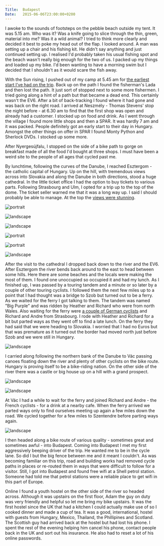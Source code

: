 ```yaml
---
Title:	Budapest
Date:	2015-06-06T23:00:00+0200
---
```


I awoke to the sounds of footsteps on the pebble beach outside my tent. It was 5.15 am. Who was it? Was a knife going to slice through the thin, green, material into me? Was it a wild animal? I tried to think more clearly and decided it best to poke my head out of the flap. I looked around. A man was setting up a chair and his fishing kit. He didn't say anything and just continued setting up. I realised I'd probably taken his usual fishing spot and the beach wasn't really big enough for the two of us. I packed up my things and loaded up my bike. I'd been wanting to have a morning swim but I decided that I shouldn't as it would scare the fish away.

With the Sun rising, I pushed out of my camp at 5.45 am for [the earliest start I've had on the trip](https://twitter.com/RTWbike/status/607227224270487553). Back up on the path I found the fisherman's Lada and then lost the path. It just sort of stopped next to some more fishermen. I tried going along a hint of a path but that became a dead end. This certainly wasn't the EV6. After a bit of back-tracking I found where it had gone and was back on the right road. I arrived at Neszm&eacute;ly - Thomas Stevens' stop the night before - at 6.30 am to find that the first shop was open and already had a customer. I stocked up on food and drink. As I went through the village I found more little shops and then a SPAR. It was hardly 7 am and it was packed. People definitely got an early start to their day in Hungary. Amongst the other things on offer in SPAR I found Monty Python and Sherlock DVDs. I stocked up some more.

After Nyerges&uacute;jfalu, I stopped on the side of a bike path to gorge on breakfast made of all the food I'd bought at three shops. I must have been a weird site to the people of all ages that cycled past me.

By lunchtime, following the curves of the Danube, I reached Esztergom - the catholic capital of Hungary. Up on the hill, with tremendous views across into Slovakia and along the Danube in both directions, stood a huge cathedral. In the little ticket office I had the option to buy tickets to various parts. Following Strasbourg and Ulm, I opted for a trip up to the top of the dome. The ticket seller warned me that it was a long way up. I said I should probably be able to manage. At the top the [views were stunning](https://twitter.com/RTWbike/status/607228413519216640). 

![portrait](https://farm4.staticflickr.com/3956/19265439948_05810c282c_z_d.jpg "Town Hall in Esztergom")

![landscape](https://farm1.staticflickr.com/268/19446705972_3ebc8fa232_z_d.jpg "Esztergom cathedral")

![landscape](https://farm1.staticflickr.com/263/19266878709_45c430bb95_z_d.jpg "Inside Esztergom cathedral")

![portrait](https://farm1.staticflickr.com/422/18830546444_4a8189ae2f_z_d.jpg "View from the top")

![portrait](https://farm1.staticflickr.com/277/19266913619_f70033d812_z_d.jpg "View from the top")

![landscape](https://farm1.staticflickr.com/398/19265494818_facd91ffa8_z_d.jpg "View from part way up")

After the visit to the cathedral I dropped back down to the river and the EV6. After Esztergom the river bends back around to the east to head between some hills. Here there are some beaches and the locals were making the most of them. I found one unoccupied so occupied it and had my lunch. As I finished up, I was passed by a touring tandem and a minute or so later by a couple of other touring cyclists. I followed them the next few miles up to a point that I had thought was a bridge to Szob but turned out to be a ferry. As we waited for the ferry I got talking to them. The tandem was named "Big Purple" and was ridden by Heather and Richard who were from north Wales. Also waiting for the ferry were [a couple of German cyclists](https://twitter.com/RTWbike/status/607230198812176384) and Richard and Andre from Strasbourg. I rode with Heather and Richard for a bit but parted ways as they went off to find a late lunch. On the ferry they had said that we were heading to Slovakia. I worried that I had no Euros but that was premature as it turned out the border had moved north just before Szob and we were still in Hungary.

![landscape](https://farm1.staticflickr.com/274/19265511290_f4b11d3481_z_d.jpg "Heather, Richard, and Big Purple")

I carried along following the northern bank of the Danube to V&aacute;c passing canoes floating down the river and plenty of other cyclists on the bike route. Hungary is proving itself to be a bike-riding nation. On the other side of the river there was a castle or big house up on a hill with a grand prospect.

![landscape](https://farm1.staticflickr.com/510/19427015536_a755df478a_z_d.jpg "Canoe")

![landscape](https://farm1.staticflickr.com/555/18830639644_02421ed4c0_z_d.jpg "View from Nagymaros")

At V&aacute;c I had a while to wait for the ferry and joined Richard and Andre - the French cyclists - for a drink at a nearby cafe. When the ferry arrived we parted ways only to find ourselves meeting up again a few miles down the road. We cycled together for a few miles to Szentendre before parting ways again. 

![landscape](https://farm1.staticflickr.com/456/18830645244_ddc19fc5e8_z_d.jpg "Richard and Andre")

I then headed along a bike route of various quality - sometimes great and sometimes awful - into Budapest. Coming into Budapest I met my first aggressively beeping driver of the trip. He wanted me to be in the cycle lane. So did I but the big fence between me and it meant I couldn't. As was becoming familiar on this trip, road and building works had removed cycle paths in places or re-routed them in ways that were difficult to follow for a visitor. Still, I got into Budapest and found free wifi at a Shell petrol station. Someone had told me that petrol stations were a reliable place to get wifi in this part of Europe. 

Online I found a youth hostel on the other side of the river so headed across. Although it was upstairs on the first floor, Adam the guy on duty was very friendly and helpful so let me bring my bike upstairs. It was the first hostel since the UK that had a kitchen I could actually make use of so I cooked dinner and made a cup of tea. It was a good, international, hostel with guests from Hungary, Mexico, Thailand, the Phillipines and Scotland. The Scottish guy had arrived back at the hostel but had lost his phone. I spent the rest of the evening helping him cancel his phone, contact people back in the UK and sort out his insurance. He also had to reset a lot of his online passwords.